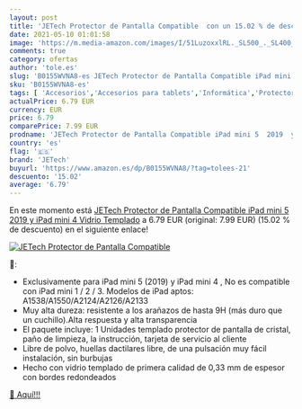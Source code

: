 ```yaml
---
layout: post
title: 'JETech Protector de Pantalla Compatible  con un 15.02 % de descuento'
date: 2021-05-10 01:01:58
image: 'https://m.media-amazon.com/images/I/51LuzoxxlRL._SL500_._SL400_.jpg'
comments: true
category: ofertas
author: 'tole.es'
slug: 'B0155WVNA8-es JETech Protector de Pantalla Compatible iPad mini 5 2019 y...'
sku: 'B0155WVNA8-es'
tags: [ 'Accesorios','Accesorios para tablets','Informática','Protectores de pantalla para tablets','ipad','jetech', ]
actualPrice: 6.79 EUR
currency: EUR
price: 6.79
comparePrice: 7.99 EUR
prodname: 'JETech Protector de Pantalla Compatible iPad mini 5  2019  y iPad mini 4  Vidrio Templado'
country: 'es'
flag: '🇪🇸'
brand: 'JETech'
buyurl: 'https://www.amazon.es/dp/B0155WVNA8/?tag=tolees-21'
descuento: '15.02'
average: '6.79'
---
```


En este momento está [JETech Protector de Pantalla Compatible iPad mini 5  2019  y iPad mini 4  Vidrio Templado](https://www.amazon.es/dp/B0155WVNA8/?tag=tolees-21) a 6.79 EUR (original: 7.99 EUR) (15.02 %  de descuento) en el siguiente enlace!

[![JETech Protector de Pantalla Compatible ](https://m.media-amazon.com/images/I/51LuzoxxlRL._SL500_._SL400_.jpg)](https://www.amazon.es/dp/B0155WVNA8/?tag=tolees-21)

🔎:

- Exclusivamente para iPad mini 5 (2019) y iPad mini 4 , No es compatible con iPad mini 1 / 2 / 3. Modelos de iPad aptos: A1538/A1550/A2124/A2126/A2133
- Muy alta dureza: resistente a los arañazos de hasta 9H (más duro que un cuchillo).Alta respuesta y alta transparencia
- El paquete incluye: 1 Unidades templado protector de pantalla de cristal, paño de limpieza, la instrucción, tarjeta de servicio al cliente
- Libre de polvo, huellas dactilares libre, de una pulsación muy fácil instalación, sin burbujas
- Hecho con vidrio templado de primera calidad de 0,33 mm de espesor con bordes redondeados

[🛒 Aquí!!!](https://www.amazon.es/dp/B0155WVNA8/?tag=tolees-21)
